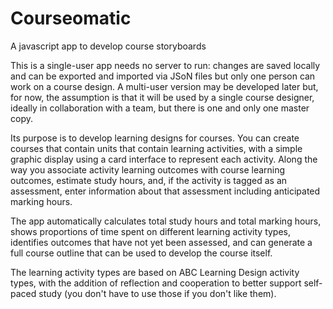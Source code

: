 # Courseomatic
 A javascript app to develop course storyboards

 This is a single-user app needs no server to run: changes are saved locally and can be exported and imported via JSoN files but only one person can work on a course design. 
 A multi-user version may be developed later but, for now, the assumption is that it will be used by a single course designer, ideally in collaboration with a team, but there is one and only one master copy.

 Its purpose is to develop learning designs for courses. You can create courses that contain units that contain learning activities, with a simple graphic display using a card interface to represent
 each activity.
 Along the way you associate activity learning outcomes with course learning outcomes, estimate study hours, and, if the activity is tagged as an assessment, enter information about that assessment
 including anticipated marking hours.

 The app automatically calculates total study hours and total marking hours, shows proportions of time spent on different learning activity types, identifies outcomes that have not yet
 been assessed, and can generate a full course outline that can be used to develop the course itself.
 
 The learning activity types are based on ABC Learning Design activity types, with the addition of reflection and cooperation to better support self-paced study 
 (you don't have to use those if you don't like them).

 
